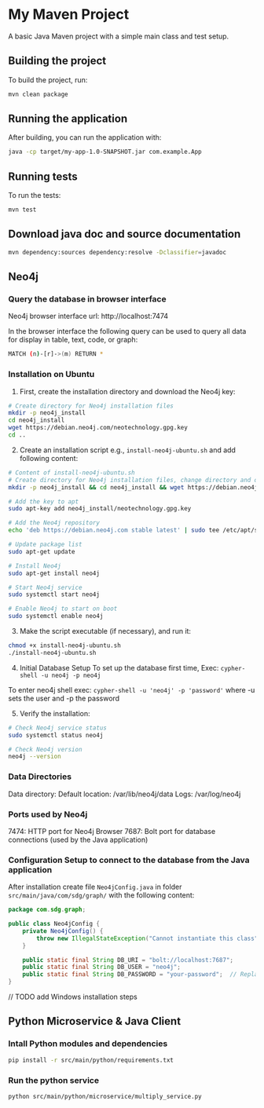 # My Maven Project

A basic Java Maven project with a simple main class and test setup.

## Building the project

To build the project, run:

```bash
mvn clean package
```

## Running the application

After building, you can run the application with:

```bash
java -cp target/my-app-1.0-SNAPSHOT.jar com.example.App
```

## Running tests

To run the tests:

```bash
mvn test
```

## Download java doc and source documentation

```bash
mvn dependency:sources dependency:resolve -Dclassifier=javadoc
```

## Neo4j

### Query the database in browser interface

Neo4j browser interface url: http://localhost:7474

In the browser interface the following query can be used to query all data for display in table, text, code, or graph:

```bash
MATCH (n)-[r]->(m) RETURN *
```

### Installation on Ubuntu

1. First, create the installation directory and download the Neo4j key:

```bash
# Create directory for Neo4j installation files
mkdir -p neo4j_install
cd neo4j_install
wget https://debian.neo4j.com/neotechnology.gpg.key
cd ..
```

2. Create an installation script e.g., `install-neo4j-ubuntu.sh` and add following content:

```bash
# Content of install-neo4j-ubuntu.sh
# Create directory for Neo4j installation files, change directory and download the Neo4j key
mkdir -p neo4j_install && cd neo4j_install && wget https://debian.neo4j.com/neotechnology.gpg.key

# Add the key to apt
sudo apt-key add neo4j_install/neotechnology.gpg.key

# Add the Neo4j repository
echo 'deb https://debian.neo4j.com stable latest' | sudo tee /etc/apt/sources.list.d/neo4j.list

# Update package list
sudo apt-get update

# Install Neo4j
sudo apt-get install neo4j

# Start Neo4j service
sudo systemctl start neo4j

# Enable Neo4j to start on boot
sudo systemctl enable neo4j
```

3. Make the script executable (if necessary), and run it:

```bash
chmod +x install-neo4j-ubuntu.sh
./install-neo4j-ubuntu.sh
```

4. Initial Database Setup To set up the database first time, Exec: `cypher-shell -u neo4j -p neo4j`

To enter neo4j shell exec: `cypher-shell -u 'neo4j' -p 'password'` where -u sets the user and -p the password

5. Verify the installation:

```bash
# Check Neo4j service status
sudo systemctl status neo4j

# Check Neo4j version
neo4j --version
```

### Data Directories

Data directory: Default location: /var/lib/neo4j/data Logs: /var/log/neo4j

### Ports used by Neo4j

7474: HTTP port for Neo4j Browser 7687: Bolt port for database connections (used by the Java application)

### Configuration Setup to connect to the database from the Java application

After installation create file `Neo4jConfig.java` in folder `src/main/java/com/sdg/graph/` with the following content:

```java
package com.sdg.graph;

public class Neo4jConfig {
    private Neo4jConfig() {
        throw new IllegalStateException("Cannot instantiate this class");
    }

    public static final String DB_URI = "bolt://localhost:7687";
    public static final String DB_USER = "neo4j";
    public static final String DB_PASSWORD = "your-password";  // Replace with the password you set
}
```

// TODO add Windows installation steps

## Python Microservice & Java Client

### Intall Python modules and dependencies

```bash
pip install -r src/main/python/requirements.txt
```

### Run the python service

```bash
python src/main/python/microservice/multiply_service.py
```
